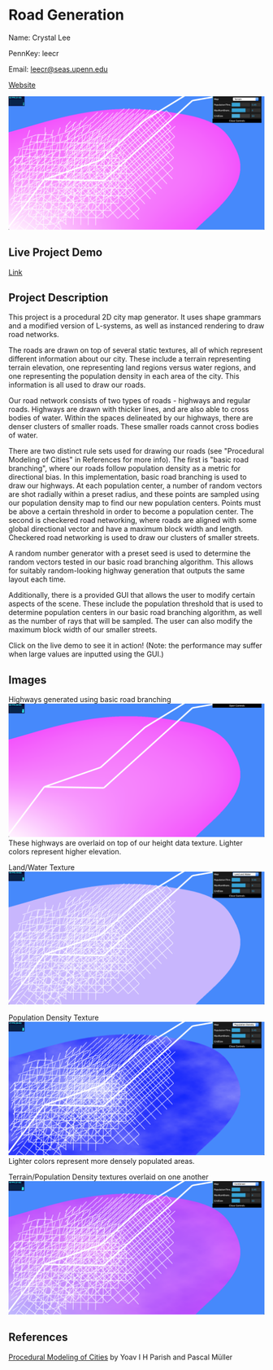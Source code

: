 # Road Generation
Name: Crystal Lee

PennKey: leecr

Email: leecr@seas.upenn.edu

[Website](www.crystaljlee.com)

![](introimage.png)

## Live Project Demo
[Link](https://leecr97.github.io/road-generation/)

## Project Description
This project is a procedural 2D city map generator. It uses shape grammars and a modified version of L-systems, as well as instanced rendering to draw road networks.

The roads are drawn on top of several static textures, all of which represent different information about our city. These include a terrain representing terrain elevation, one representing land regions versus water regions, and one representing the population density in each area of the city. This information is all used to draw our roads.

Our road network consists of two types of roads - highways and regular roads. Highways are drawn with thicker lines, and are also able to cross bodies of water. Within the spaces delineated by our highways, there are denser clusters of smaller roads. These smaller roads cannot cross bodies of water.

There are two  distinct rule sets used for drawing our roads (see "Procedural Modeling of Cities" in References for more info). The first is "basic road branching", where our roads follow population density as a metric for directional bias. In this implementation, basic road branching is used to draw our highways. At each population center, a number of random vectors are shot radially within a preset radius, and these points are sampled using our population density map to find our new population centers. Points must be above a certain threshold in order to become a population center. The second is checkered road networking, where roads are aligned with some global directional vector and have a maximum block width and length. Checkered road networking is used to draw our clusters of smaller streets.

A random number generator with a preset seed is used to determine the random vectors tested in our basic road branching algorithm. This allows for suitably random-looking highway generation that outputs the same layout each time.

Additionally, there is a provided GUI that allows the user to modify certain aspects of the scene. These include the population threshold that is used to determine population centers in our basic road branching algorithm, as well as the number of rays that will be sampled. The user can also modify the maximum block width of our smaller streets.

Click on the live demo to see it in action! (Note: the performance may suffer when large values are inputted using the GUI.)

## Images

Highways generated using basic road branching
![](images/01.png)
These highways are overlaid on top of our height data texture. Lighter colors represent higher elevation.

Land/Water Texture
![](images/02.png)

Population Density Texture
![](images/03.png)
Lighter colors represent more densely populated areas.

Terrain/Population Density textures overlaid on one another
![](images/04.png)

## References
[Procedural Modeling of Cities](https://github.com/CIS-566-2019/hw05-road-generation/blob/master/proceduralCityGeneration.pdf) by Yoav I H Parish and Pascal Müller